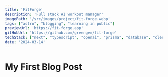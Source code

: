 ```yaml
---
title: 'FitForge'
description: 'Full stack AI workout manager'
imagePath: '/src/images/project/fit-forge.webp'
tags: ["astro", "blogging", "learning in public"]
previewUrl: 'https://fit-forge.app'
gitHubUrl: 'https://github.com/greengem/fit-forge'
techStack: ["next", "typescript", "openai", "prisma", "database", "clerk", "recharts", "framer", "tailwind"]
date: '2024-03-14'
---
```

# My First Blog Post